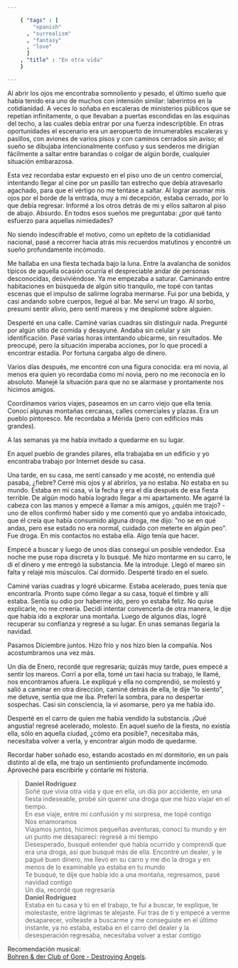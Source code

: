 ```yaml
--- 

    { "tags" : [
        "spanish"
      , "surrealism"
      , "fantasy"
      , "love"
      ]
    , "title" : "En otra vida"
    }

--- 
```


Al abrir los ojos me encontraba somnoliento y pesado, el último sueño que había
tenido era uno de muchos con intensión similar: laberintos en la cotidianidad.
A veces lo soñaba en escaleras de ministerios públicos que se repetían
infinitamente, o que llevaban a puertas escondidas en las esquinas del techo, a
las cuales debía entrar por una fuerza indescriptible. En otras oportunidades
el escenario era un aeropuerto de innumerables escaleras y pasillos, con
aviones de varios pisos y con caminos cerrados sin aviso; el sueño se dibujaba
intencionalmente confuso y sus senderos me dirigían fácilmente a saltar entre
barandas o colgar de algún borde, cualquier situación embarazosa.

Esta vez recordaba estar expuesto en el piso uno de un centro comercial,
intentando llegar al cine por un pasillo tan estrecho que debía atravesarlo
agachado, para que el vértigo no me tentase a saltar. Al lograr asomar mis ojos
por el borde de la entrada, muy a mi decepción, estaba cerrado, por lo que
debía regresar. Informé a los otros detrás de mi y ellos saltaron al piso de
abajo. Absurdo. En todos esos sueños me preguntaba: ¿por qué tanto esfuerzo
para aquellas nimiedades?

No siendo indescifrable el motivo, como un epíteto de la cotidianidad
nacional, pasé a recorrer hacia atrás mis recuerdos matutinos y encontré un
sueño profundamente incómodo.

Me hallaba en una fiesta techada bajo la luna. Entre la avalancha de sonidos
típicos de aquella ocasión ocurría el despreciable andar de personas
desconocidas, desviviéndose. Ya me empezaba a saturar. Caminando entre
habitaciones en búsqueda de algún sitio tranquilo, me topé con tantas escenas
que el impulso de salirme lograba mermarse. Fui por una bebida, y casi andando
sobre cuerpos, llegué al bar. Me serví un trago. Al sorbo, presumí sentir
alivio, pero sentí mareos y me desplomé sobre alguien.

Desperté en una calle. Caminé varias cuadras sin distinguir nada. Pregunté por
algún sitio de comida y desayuné. Andaba sin celular y sin identificación. Pasé
varias horas intentando ubicarme, sin resultados. Me preocupé, pero la
situación imperaba acciones, por lo que procedí a encontrar estadía. Por
fortuna cargaba algo de dinero.

Varios días después, me encontré con una figura conocida: era mi novia, al
menos era quien yo recordaba como mi novia, pero no me reconocía en lo
absoluto. Manejé la situación para que no se alarmase y prontamente nos
hicimos amigos.

Coordinamos varios viajes, paseamos en un carro viejo que ella tenía. Conocí
algunas montañas cercanas, calles comerciales y plazas. Era un pueblo
pintoresco. Me recordaba a Mérida (pero con edificios más grandes).

A las semanas ya me había invitado a quedarme en su lugar.

En aquel pueblo de grandes pilares, ella trabajaba en un edificio y yo
encontraba trabajo por Internet desde su casa.

Una tarde, en su casa, me sentí cansado y me acosté, no entendía qué pasaba, ¿fiebre?
Cerré mis ojos y al abrirlos, ya no estaba. No estaba en su mundo. Estaba en mi
casa, vi la fecha y era el día después de esa fiesta terrible. De algún modo
había logrado llegar a mi apartamento. Me agarré la cabeza con las manos y
empecé a llamar a mis amigos, ¿quién me trajo? - uno de ellos confirmó haber
sido y me comentó que yo andaba intoxicado, que él creía que había consumido
alguna droga, me dijo: "no se en qué andas, pero ese estado no era normal,
cuidado con meterte en algún peo". Fue droga. En mis contactos no estaba ella.
Algo tenía que hacer.

Empecé a buscar y luego de unos días conseguí un posible vendedor. Esa noche me
puse ropa discreta y lo busqué. Me hizo montarme en su carro, le di el dinero y
me entregó la substancia. Me la introduje. Llegó el mareo sin falta y relajé
mis músculos. Caí dormido. Desperté tirado en el suelo.

Caminé varias cuadras y logré ubicarme. Estaba acelerado, pues tenía que
encontrarla. Pronto supe cómo llegar a su casa, toqué el timbre y allí estaba.
Sentía su odio por haberme ido, pero yo estaba feliz. No quise explicarle, no
me creería. Decidí intentar convencerla de otra manera, le dije que había ido a
explorar una montaña. Luego de algunos días, logré recuperar su confianza y
regresé a su lugar. En unas semanas llegaría la navidad.

Pasamos Diciembre juntos. Hizo frío y nos hizo bien la compañía. Nos
acostumbramos una vez más.

Un día de Enero, recordé que regresaría; quizás muy tarde, pues empecé a sentir
los mareos. Corrí a por ella, tomé un taxi hacia su trabajo, le llamé, nos
encontramos afuera. Le expliqué y ella no comprendió, se molestó y salió a
caminar en otra dirección, caminé detrás de ella, le dije "lo siento", me
detuve, sentía que me iba. Preferí la sombra, para no despertar sospechas. Casi
sin consciencia, la vi asomarse, pero ya me había ido.

Desperté en el carro de quien me había vendido la substancia. ¡Qué angustia!
regresé acelerado, molesto. En aquel sueño de la fiesta, no existía ella,
sólo en aquella ciudad, ¿cómo era posible?, necesitaba más, necesitaba volver a
verla, y encontrar algún modo de quedarme.

Recordar haber soñado eso, estando acostado en mi dormitorio, en un país
distinto al de ella, me trajo un sentimiento profundamente incómodo. Aproveché
para escribirle y contarle mi historia.

>   **Daniel Rodriguez**  
    Soñé que vivía otra vida y que en ella, un día por accidente, en una fiesta
    indeseable, probé sin querer una droga que me hizo viajar en el tiempo.  
    En ese viaje, entre mi confusión y mi sorpresa, me topé contigo  
    Nos enamoramos  
    Viajamos juntos, hicimos pequeñas aventuras, conocí tu mundo y en un punto
    me desaparecí: regresé a mi tiempo  
    Desesperado, busqué entender qué había ocurrido y comprendí que era una
    droga, así que busqué más de ella. Encontré un dealer, y le pagué buen
    dinero, me llevó en su carro y me dio la droga y en menos de lo examinable
    ya estaba en tu mundo  
    Te busqué, te dije que había ido a una montaña, regresamos, pasé navidad
    contigo  
    Un día, recordé que regresaría  
>   **Daniel Rodriguez**  
    Estaba en tu casa y tú en el trabajo, te fui a buscar, te explique, te
    molestaste, entre lágrimas te alejaste. Fui tras de ti y empecé a verme
    desaparecer, volteaste a buscarme y me conseguiste en el último instante, ya no
    estaba, estaba en el carro del dealer y la desesperación regresaba, necesitaba
    volver a estar contigo

Recomendación musical:  
[Bohren & der Club of Gore - Destroying Angels](https://www.youtube.com/watch?v=xY1wBUrdRFg).
 
